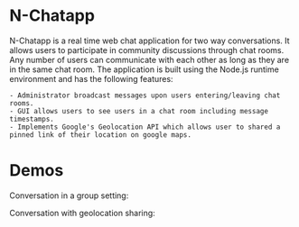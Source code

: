 # N-Chatapp

N-Chatapp is a real time web chat application for two way conversations. It allows users to participate in community discussions through chat rooms. Any number of users can communicate with each other as long as they are in the same chat room. The application is built using the Node.js runtime environment and has the following features:

    - Administrator broadcast messages upon users entering/leaving chat rooms. 
    - GUI allows users to see users in a chat room including message timestamps.
    - Implements Google's Geolocation API which allows user to shared a pinned link of their location on google maps.
    
# Demos

Conversation in a group setting:


Conversation with geolocation sharing:
